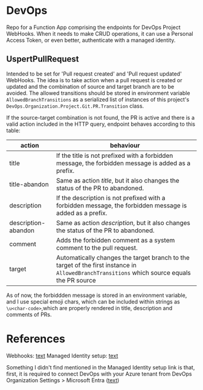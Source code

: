 # DevOps
Repo for a Function App comprising the endpoints for DevOps Project WebHooks.
When it needs to make CRUD operations, it can use a Personal Access Token, or even better, authenticate with a managed identity.
## UspertPullRequest
Intended to be set for 'Pull request created' and 'Pull request updated' WebHooks.
The idea is to take action when a pull request is created or updated and the combination of source and target branch are to be avoided.
The allowed transitions should be stored in environment variable `AllowedBranchTransitions` as a serialized list of instances of this project's `DevOps.Organization.Project.Git.PR.Transition` class.

If the source-target combination is not found, the PR is active and there is a valid action included in the HTTP query, endpoint behaves according to this table:

| action              | behaviour
| ------------------- | -------------------------------------------------------------------------------------------------------- |
| title               | If the title is not prefixed with a forbidden message, the forbidden message is added as a prefix.       |
| title-abandon       | Same as action _title_, but it also changes the status of the PR to abandoned.                           |
| description         | If the description is not prefixed with a forbidden message, the forbidden message is added as a prefix. |
| description-abandon | Same as action _description_, but it also changes the status of the PR to abandoned.                     |
| comment             | Adds the forbidden comment as a system comment to the pull request.                                      |
| target              | Automatically changes the target branch to the target of the first instance in `AllowedBranchTransitions` which source equals the PR source | 

As of now, the forbiddden message is stored in an environment variable, and I use special emoji chars, which can be included within strings as `\u<char-code>`,which are properly rendered in title, description and comments of PRs.

# References
Webhooks: [text](https://learn.microsoft.com/en-us/azure/devops/repos/git/create-pr-status-server-with-azure-functions?view=azure-devops)
Managed Identity setup: [text](https://learn.microsoft.com/en-us/azure/devops/integrate/get-started/authentication/service-principal-managed-identity?view=azure-devops) 

Something I didn't find mentioned in the Managed Identity setup link is that, first, it is required to connect DevOps with your Azure tenant from DevOps Organization Settings > Microsoft Entra ([text](https://dev.azure.com/<your-organization-name>/_settings/organizationAad))
